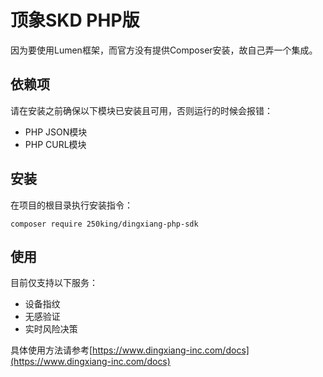 # 顶象SKD PHP版
因为要使用Lumen框架，而官方没有提供Composer安装，故自己弄一个集成。

## 依赖项
请在安装之前确保以下模块已安装且可用，否则运行的时候会报错：
* PHP JSON模块
* PHP CURL模块

## 安装
在项目的根目录执行安装指令：

```
composer require 250king/dingxiang-php-sdk
```

## 使用
目前仅支持以下服务：
* 设备指纹
* 无感验证
* 实时风险决策

具体使用方法请参考[https://www.dingxiang-inc.com/docs](https://www.dingxiang-inc.com/docs)

